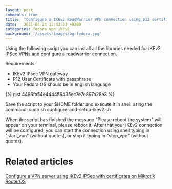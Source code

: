 ```yaml
---
layout: post
comments: true
title:  "Configure a IKEv2 RoadWarrior VPN connection using p12 certificate on Fedora 31+"
date:   2021-04-24 12:43:23 +0200
categories: fedora vpn ikev2
background: '/assets/images/bg-fedora.jpg'
---
```


Using the following script you can install all the libraries needed for IKEv2 IPSec VPNs and configure a roadwarrior connection.

Requirements:

- IKEv2 IPsec VPN gateway 
- P12 User Certificate with passphrase
- Your Fedora OS should be in english language 

{% gist 4496fa54e444456435ec7e7e897a28e3 %}

Save the script to your $HOME folder and execute it in shell using the command: sudo sh configure-and-setup-ikev2.sh 

When the script has finished the message "Please reboot the system" will appear on your terminal, please reboot it. After that your IKEv2 connection will be configured, you can start the connection using shell typing in "start_vpn" (without quotes), or stop it typing in "stop_vpn" (without quotes).

# Related articles

[Configure a VPN server using IKEv2 IPSec with certificates on Mikrotik RouterOS](https://carlesloriente.github.io/routeros/mikrotik/vpn/2021/04/23/configure-vpn-server-ikev2-ipsec-with-certificates-mikrotik-routeros.html) 